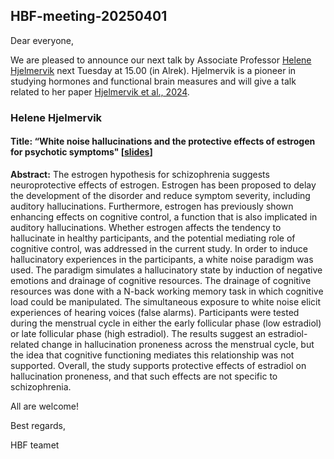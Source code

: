 ## HBF-meeting-20250401


Dear everyone,

We are pleased to announce our next talk by Associate Professor [Helene Hjelmervik](https://www.kristiania.no/en/about-kristiania/employees/school-of-health-sciences/departement-of-psychology-pedagogy-and-law/helene-hjelmervik/) next Tuesday at 15.00 (in Alrek).
Hjelmervik is a pioneer in studying hormones and functional brain measures and will give a talk related to her paper [Hjelmervik et al., 2024](https://www.sciencedirect.com/science/article/pii/S0306453023003888).
 


### Helene Hjelmervik 


#### Title: “White noise hallucinations and the protective effects of estrogen for psychotic symptoms" [[slides]()]<br>
**Abstract:** The estrogen hypothesis for schizophrenia suggests neuroprotective effects of estrogen. Estrogen has been proposed to delay the development of the disorder and reduce symptom severity, including auditory hallucinations. Furthermore, estrogen has previously shown enhancing effects on cognitive control, a function that is also implicated in auditory hallucinations. Whether estrogen affects the tendency to hallucinate in healthy participants, and the potential mediating role of cognitive control, was addressed in the current study.  In order to induce hallucinatory experiences in the participants, a white noise paradigm was used. The paradigm simulates a hallucinatory state by induction of negative emotions and drainage of cognitive resources. The drainage of cognitive resources was done with a N-back working memory task in which cognitive load could be manipulated. The simultaneous exposure to white noise elicit experiences of hearing voices (false alarms). Participants were tested during the menstrual cycle in either the early follicular phase (low estradiol) or late follicular phase (high estradiol). The results suggest an estradiol-related change in hallucination proneness across the menstrual cycle, but the idea that cognitive functioning mediates this relationship was not supported. Overall, the study supports protective effects of estradiol on hallucination proneness, and that such effects are not specific to schizophrenia.


 
All are welcome!
 

 
Best regards,
 
HBF teamet